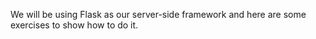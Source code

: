 We will be using Flask as our server-side framework and here are some exercises to show how to do it.
